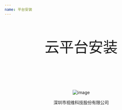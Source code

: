 ```yaml
---
name: 平台安装
---
```




</br></br>

<center> <font size=30pt> 云平台安装</font> </center>

<html>
<!--在这里插入内容-->
</html>



</br></br>



</br></br>

<center>

![image](https://note.youdao.com/yws/public/resource/5f8b148a9d2b2da52ee5c6ef41e87a57/xmlnote/C67F705740224D70A48CF408A459AF35/244)

</center>

<center>
深圳市视维科技股份有限公司

</center>

</br></br></br></br>

